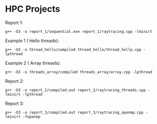 # HPC Projects

Report 1:
```
g++ -O3 -o report_1/sequential.exe report_1/raytracing.cpp -lminirt
```

Example 1 ( Hello threads):
```
g++ -O3 -o thread_hello/compiled thread_hello/thread_hellp.cpp -lpthread
```

Example 2 ( Array threads):
```
g++ -O3 -o threads_array/compiled threads_array/array.cpp -lpthread
```

Report 2:
```
g++ -O3 -o report_2/compiled.out report_2/raytracing_threads.cpp -lminirt -lpthread
```

Report 3:
```
g++ -O3 -o report_3/compiled.out report_3/raytracing_openmp.cpp -lminirt -fopenmp
```

